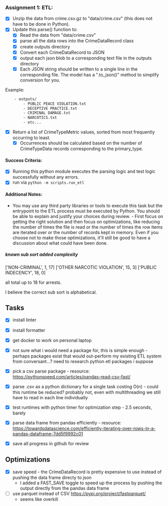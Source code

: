 ### Assignment 1: ETL:

- [x] Unzip the data from crime.csv.gz to "data/crime.csv" (this does not have to be done in Python).
- [x] Update this parse() function to:
  - [x] Read the data from "data/crime.csv"
  - [x] parse all the data rows into the CrimeDataRecord class
  - [x] create outputs directory
  - [x] Convert each CrimeDataRecord to JSON
  - [x] output each json blob to a corresponding text file in the outputs directory
  - [x] Each JSON string should be written to a single line in the corresponding file. The model has a ".to_json()" method to simplify conversion for you.

Example:

```bash
    - outputs/
        - PUBLIC PEACE VIOLATION.txt
        - DECEPTIVE PRACTICE.txt
        - CRIMINAL DAMAGE.txt
        - NARCOTICS.txt
        - etc...
```

- [x] Return a list of CrimeTypeMetric values, sorted from most frequently occurring to least.
  - [x] Occurrences should be calculated based on the number of CrimeTypeData records corresponding to the primary_type.

#### Success Criteria:

- [x] Running this python module executes the parsing logic and test logic successfully without any errors.
- [x] run via `python -m scripts.run_etl`

#### Additional Notes:

- You may use any third party libraries or tools to execute this task but the entrypoint to the ETL process must be executed by Python. You should be able to explain and justify your choices during review. - First focus on getting the right solution and then focus on optimizations, like reducing the number of times the file is read or the number of times the row items are iterated over or the number of records kept in memory. Even if you choose not to make those optimizations, it'll still be good to have a discussion about what could have been done.



##### known sub sort added complexity

['NON-CRIMINAL', 1, 17]
['OTHER NARCOTIC VIOLATION', 15, 3]
['PUBLIC INDECENCY', 18, 0]

all total up to 18 for arrests.

I believe the correct sub sort is alphabetical.

## Tasks

- [x] install linter
- [x] install formatter
- [x] get docker to work on personal laptop
- [x] not sure what i would need a package for, this is simple enough - perhaps packages exist that would out-perform my existing ETL system from conversant...? need to research python etl packages i suppose
- [x] pick a csv parse package - resource: https://pythonspeed.com/articles/pandas-read-csv-fast/
- [x] parse .csv as a python dictionary for a single task costing O(n) - could this runtime be reduced? probably not, even with multithreading we still have to read in each line individually
- [x] test runtimes with python timer for optimization step - 2.5 seconds, barely
- [x] parse data frame from pandas efficiently - resource: https://towardsdatascience.com/efficiently-iterating-over-rows-in-a-pandas-dataframe-7dd5f9992c01
- [x] save all progress in github for review


## Optimizations

- [x] save speed - the CrimeDataRecord is pretty expensive to use instead of pushing the data frame directy to json
    - I added a FAST_SAVE toggle to speed up the process by pushing the output directly from the pandas data frame
- [ ] use parquet instead of CSV https://pypi.org/project/fastparquet/
    - seems like overkill
